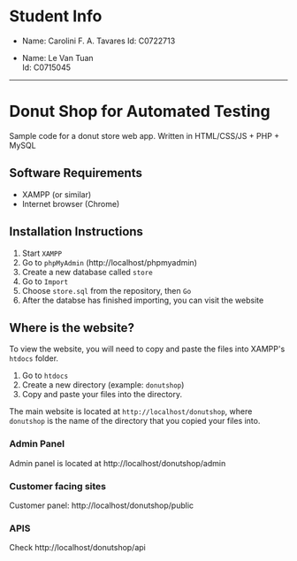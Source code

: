 # Student Info
* Name: Carolini F. A. Tavares
  Id: C0722713

* Name: Le Van Tuan 		
  Id: C0715045

---

# Donut Shop for Automated Testing

Sample code for a donut store web app. Written in HTML/CSS/JS + PHP + MySQL

## Software Requirements

* XAMPP (or similar)
* Internet browser (Chrome)


## Installation Instructions

1. Start `XAMPP`
2. Go to `phpMyAdmin` (http://localhost/phpmyadmin)
3. Create a new database called `store`
4. Go to `Import`
5. Choose `store.sql` from the repository, then `Go`
6. After the databse has finished importing, you can visit the website

## Where is the website?

To view the website, you will need to copy and paste the files into XAMPP's `htdocs` folder.  

1. Go to `htdocs`
2. Create a new directory (example: `donutshop`)
3. Copy and paste your files into the directory.

The main website is located at `http://localhost/donutshop`, where `donutshop` is the name of the directory that you copied your files into.

### Admin Panel

Admin panel is located at http://localhost/donutshop/admin

### Customer facing sites

Customer panel: http://localhost/donutshop/public

### APIS

Check http://localhost/donutshop/api
